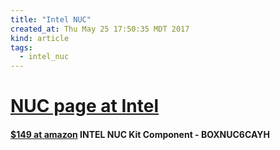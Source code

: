 ```yaml
---
title: "Intel NUC"
created_at: Thu May 25 17:50:35 MDT 2017
kind: article
tags:
  - intel_nuc
---
```


<h1>
  <a href="https://www.intel.com/content/www/us/en/products/boards-kits/nuc.html" target="_blank">NUC page at Intel</a>
</h1>

<h4>
  <a href="https://www.amazon.com/INTEL-NUC-Kit-Component-BOXNUC6CAYH/dp/B01MSZTD8N" target="_blank">$149 at amazon</a>
  INTEL NUC Kit Component - BOXNUC6CAYH 
</h4>

<!--
html boilerplate
<a href="" target="_blank"></a>
<a name=""></a>
<img src="" width="400px">
<ul>
  <li></li>
</ul>
<pre>
</pre>
<pre><code>
</code></pre>
<math xmlns='http://www.w3.org/1998/Math/MathML' display='block'>
</math>
-->
